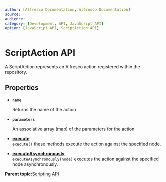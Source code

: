 ```yaml
---
author: [Alfresco Documentation, Alfresco Documentation]
source: 
audience: 
category: [Development, API, JavaScript API]
option: [JavaScript API, ScriptAction API]
---
```


# ScriptAction API

A ScriptAction represents an Alfresco action registered within the repository.

## Properties

-   **`name`**

    Returns the name of the action

-   **`parameters`**

    An associative array \(map\) of the parameters for the action


-   **[execute](../references/API-JS-ScriptAction-execute.md)**  
`execute()` these methods execute the action against the specified node.
-   **[executeAsynchronously](../references/API-JS-ScriptAction-executeAsynchronously.md)**  
`executeAsynchronously(node)` executes the action against the specified node asynchronously.

**Parent topic:**[Scripting API](../references/API-JS-Scripting-API.md)

